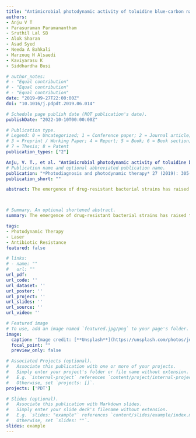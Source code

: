 ```yaml
---
title: "Antimicrobial photodynamic activity of toluidine blue-carbon nanotube conjugate against Pseudomonas aeruginosa and Staphylococcus aureus - Understanding the mechanism of action"
authors:
- Anju V T
- Parasuraman Paramanantham
- Sruthil Lal SB
- Alok Sharan
- Asad Syed
- Needa A Bahkali
- Marzouq H Alsaedi
- Kaviyarasu K
- Siddhardha Busi

# author_notes:
# - "Equal contribution"
# - "Equal contribution"
# - "Equal contribution"
date: "2019-09-27T22:00:00Z"
doi: "10.1016/j.pdpdt.2019.06.014"

# Schedule page publish date (NOT publication's date).
publishDate: "2022-10-10T00:00:00Z"

# Publication type.
# Legend: 0 = Uncategorized; 1 = Conference paper; 2 = Journal article;
# 3 = Preprint / Working Paper; 4 = Report; 5 = Book; 6 = Book section;
# 7 = Thesis; 8 = Patent
publication_types: ["2"]

Anju, V. T., et al. "Antimicrobial photodynamic activity of toluidine blue-carbon nanotube conjugate against Pseudomonas aeruginosa and Staphylococcus aureus-understanding the mechanism of action." Photodiagnosis and photodynamic therapy 27 (2019): 305-316.
# Publication name and optional abbreviated publication name.
publication: "*Photodiagnosis and photodynamic therapy* 27 (2019): 305-316"
publication_short: ""

abstract: The emergence of drug-resistant bacterial strains has raised the need to develop alternative treatment modalities to combat infectious diseases. Antimicrobial photodynamic therapy (aPDT) is an alternative to conventional treatment modalities. aPDT integrates a photosensitizer, which, after exposure to light of an appropriate wavelength, leads to the generation of cytotoxic reactive oxygen species (ROS). The aim of the present study was to synthesize a toluidine blue/multiwalled carbon nanotube conjugate (TBCNT) for enhanced photoinactivation of Pseudomonas aeruginosa and Staphylococcus aureus. Synthesized TBCNT conjugate was characterized and its antibacterial and antibiofilm activity was determined. During TBCNT synthesis, dye loading, and entrapment efficiency of the CNT were 12.04 ± 0.55% and 48.99 ± 2.33%, respectively. The photo-destruction of planktonic cells of the test bacteria was performed by exposure to a 125 mW red laser with a wavelength of 670 nm (radiant exposure of 58.49 J/cm2) for 3 min. Photoinactivation using TBCNT resulted in a 4.91- and 5.47-log10 reduction in P. aeruginosa and S. aureus, respectively. The mechanism of this aPDT was studied by measuring intracellular ROS generation, protein leakage, and lipid peroxidation in the test bacteria after light irradiation. The antibiofilm activity of TBCNT after light exposure was 69.94% and 75.54% for P. aeruginosa and S. aureus, respectively. Photoinactivation of test bacteria treated with TBCNT reduced cell viability and exopolysaccharide production. Confocal laser-scanning microscopy revealed a significant biofilm inhibition efficacy of the TBCNT conjugate. Therefore, TBCNT conjugates may be used for the eradication of P. aeruginosa and S. aureus biofilms.



# Summary. An optional shortened abstract.
summary: The emergence of drug-resistant bacterial strains has raised the need to develop alternative treatment modalities to combat infectious diseases. Antimicrobial photodynamic therapy (aPDT) is an alternative to conventional treatment modalities. aPDT integrates a photosensitizer, which, after exposure to light of an appropriate wavelength, leads to the generation of cytotoxic reactive oxygen species (ROS).

tags:
- Photodynamic Therapy
- Laser
- Antibiotic Resistance
featured: false

# links:
# - name: ""
#   url: ""
url_pdf: 
url_code: ''
url_dataset: ''
url_poster: ''
url_project: ''
url_slides: ''
url_source: ''
url_video: ''

# Featured image
# To use, add an image named `featured.jpg/png` to your page's folder. 
image:
  caption: 'Image credit: [**Unsplash**](https://unsplash.com/photos/jdD8gXaTZsc)'
  focal_point: ""
  preview_only: false

# Associated Projects (optional).
#   Associate this publication with one or more of your projects.
#   Simply enter your project's folder or file name without extension.
#   E.g. `internal-project` references `content/project/internal-project/index.md`.
#   Otherwise, set `projects: []`.
projects: ['PDT']

# Slides (optional).
#   Associate this publication with Markdown slides.
#   Simply enter your slide deck's filename without extension.
#   E.g. `slides: "example"` references `content/slides/example/index.md`.
#   Otherwise, set `slides: ""`.
slides: example
---
```


<!-- Supplementary notes can be added here, including [code, math, and images](https://wowchemy.com/docs/writing-markdown-latex/). -->
